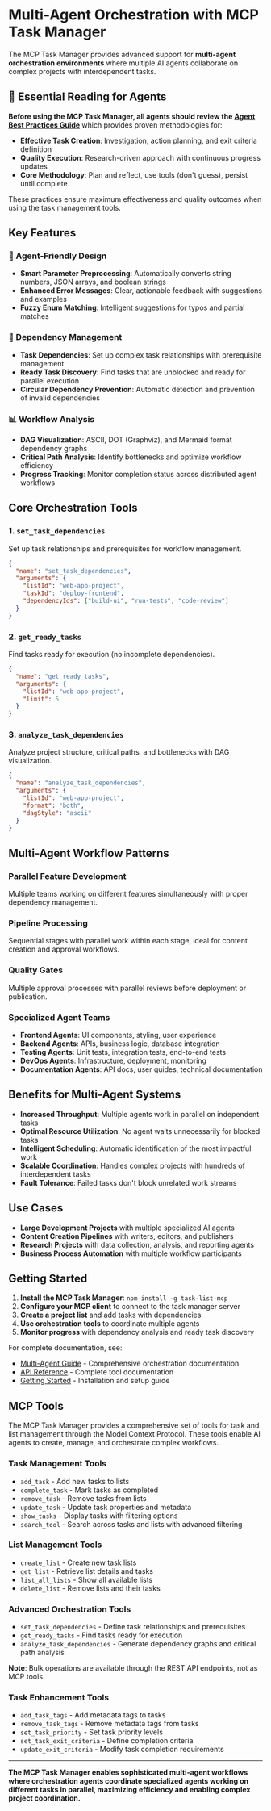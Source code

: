 # Multi-Agent Orchestration with MCP Task Manager

The MCP Task Manager provides advanced support for **multi-agent orchestration environments** where multiple AI agents collaborate on complex projects with interdependent tasks.

## 🎯 Essential Reading for Agents

**Before using the MCP Task Manager, all agents should review the [Agent Best Practices Guide](./docs/guides/agent-best-practices.md)** which provides proven methodologies for:

- **Effective Task Creation**: Investigation, action planning, and exit criteria definition
- **Quality Execution**: Research-driven approach with continuous progress updates
- **Core Methodology**: Plan and reflect, use tools (don't guess), persist until complete

These practices ensure maximum effectiveness and quality outcomes when using the task management tools.

## Key Features

### 🤖 Agent-Friendly Design

- **Smart Parameter Preprocessing**: Automatically converts string numbers, JSON arrays, and boolean strings
- **Enhanced Error Messages**: Clear, actionable feedback with suggestions and examples
- **Fuzzy Enum Matching**: Intelligent suggestions for typos and partial matches

### 🔗 Dependency Management

- **Task Dependencies**: Set up complex task relationships with prerequisite management
- **Ready Task Discovery**: Find tasks that are unblocked and ready for parallel execution
- **Circular Dependency Prevention**: Automatic detection and prevention of invalid dependencies

### 📊 Workflow Analysis

- **DAG Visualization**: ASCII, DOT (Graphviz), and Mermaid format dependency graphs
- **Critical Path Analysis**: Identify bottlenecks and optimize workflow efficiency
- **Progress Tracking**: Monitor completion status across distributed agent workflows

## Core Orchestration Tools

### 1. `set_task_dependencies`

Set up task relationships and prerequisites for workflow management.

```json
{
  "name": "set_task_dependencies",
  "arguments": {
    "listId": "web-app-project",
    "taskId": "deploy-frontend",
    "dependencyIds": ["build-ui", "run-tests", "code-review"]
  }
}
```

### 2. `get_ready_tasks`

Find tasks ready for execution (no incomplete dependencies).

```json
{
  "name": "get_ready_tasks",
  "arguments": {
    "listId": "web-app-project",
    "limit": 5
  }
}
```

### 3. `analyze_task_dependencies`

Analyze project structure, critical paths, and bottlenecks with DAG visualization.

```json
{
  "name": "analyze_task_dependencies",
  "arguments": {
    "listId": "web-app-project",
    "format": "both",
    "dagStyle": "ascii"
  }
}
```

## Multi-Agent Workflow Patterns

### Parallel Feature Development

Multiple teams working on different features simultaneously with proper dependency management.

### Pipeline Processing

Sequential stages with parallel work within each stage, ideal for content creation and approval workflows.

### Quality Gates

Multiple approval processes with parallel reviews before deployment or publication.

### Specialized Agent Teams

- **Frontend Agents**: UI components, styling, user experience
- **Backend Agents**: APIs, business logic, database integration
- **Testing Agents**: Unit tests, integration tests, end-to-end tests
- **DevOps Agents**: Infrastructure, deployment, monitoring
- **Documentation Agents**: API docs, user guides, technical documentation

## Benefits for Multi-Agent Systems

- **Increased Throughput**: Multiple agents work in parallel on independent tasks
- **Optimal Resource Utilization**: No agent waits unnecessarily for blocked tasks
- **Intelligent Scheduling**: Automatic identification of the most impactful work
- **Scalable Coordination**: Handles complex projects with hundreds of interdependent tasks
- **Fault Tolerance**: Failed tasks don't block unrelated work streams

## Use Cases

- **Large Development Projects** with multiple specialized AI agents
- **Content Creation Pipelines** with writers, editors, and publishers
- **Research Projects** with data collection, analysis, and reporting agents
- **Business Process Automation** with multiple workflow participants

## Getting Started

1. **Install the MCP Task Manager**: `npm install -g task-list-mcp`
2. **Configure your MCP client** to connect to the task manager server
3. **Create a project list** and add tasks with dependencies
4. **Use orchestration tools** to coordinate multiple agents
5. **Monitor progress** with dependency analysis and ready task discovery

For complete documentation, see:

- [Multi-Agent Guide](./docs/guides/multi-agent.md) - Comprehensive orchestration documentation
- [API Reference](./docs/api/readme.md) - Complete tool documentation
- [Getting Started](./docs/guides/getting-started.md) - Installation and setup guide

## MCP Tools

The MCP Task Manager provides a comprehensive set of tools for task and list management through the Model Context Protocol. These tools enable AI agents to create, manage, and orchestrate complex workflows.

### Task Management Tools

- `add_task` - Add new tasks to lists
- `complete_task` - Mark tasks as completed
- `remove_task` - Remove tasks from lists
- `update_task` - Update task properties and metadata
- `show_tasks` - Display tasks with filtering options
- `search_tool` - Search across tasks and lists with advanced filtering

### List Management Tools

- `create_list` - Create new task lists
- `get_list` - Retrieve list details and tasks
- `list_all_lists` - Show all available lists
- `delete_list` - Remove lists and their tasks

### Advanced Orchestration Tools

- `set_task_dependencies` - Define task relationships and prerequisites
- `get_ready_tasks` - Find tasks ready for execution
- `analyze_task_dependencies` - Generate dependency graphs and critical path analysis

**Note**: Bulk operations are available through the REST API endpoints, not as MCP tools.

### Task Enhancement Tools

- `add_task_tags` - Add metadata tags to tasks
- `remove_task_tags` - Remove metadata tags from tasks
- `set_task_priority` - Set task priority levels
- `set_task_exit_criteria` - Define completion criteria
- `update_exit_criteria` - Modify task completion requirements

---

**The MCP Task Manager enables sophisticated multi-agent workflows where orchestration agents coordinate specialized agents working on different tasks in parallel, maximizing efficiency and enabling complex project coordination.**
